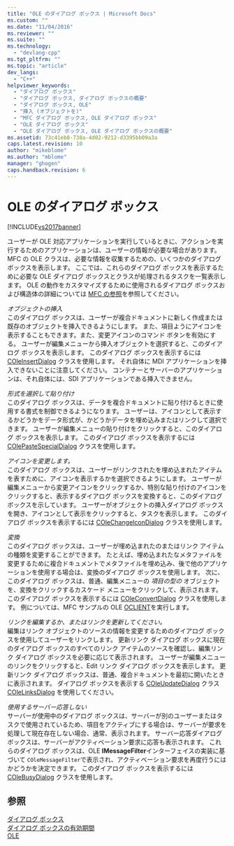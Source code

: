 ```yaml
---
title: "OLE のダイアログ ボックス | Microsoft Docs"
ms.custom: ""
ms.date: "11/04/2016"
ms.reviewer: ""
ms.suite: ""
ms.technology: 
  - "devlang-cpp"
ms.tgt_pltfrm: ""
ms.topic: "article"
dev_langs: 
  - "C++"
helpviewer_keywords: 
  - "ダイアログ ボックス"
  - "ダイアログ ボックス, ダイアログ ボックスの概要"
  - "ダイアログ ボックス, OLE"
  - "挿入 (オブジェクトを)"
  - "MFC ダイアログ ボックス, OLE ダイアログ ボックス"
  - "OLE ダイアログ ボックス"
  - "OLE ダイアログ ボックス, OLE ダイアログ ボックスの概要"
ms.assetid: 73c41eb8-738a-4d02-9212-d3395bb09a3a
caps.latest.revision: 10
author: "mikeblome"
ms.author: "mblome"
manager: "ghogen"
caps.handback.revision: 6
---
```

# OLE のダイアログ ボックス
[!INCLUDE[vs2017banner](../assembler/inline/includes/vs2017banner.md)]

ユーザーが OLE 対応アプリケーションを実行しているときに、アクションを実行するためのアプリケーションは、ユーザーの情報が必要な場合があります。  MFC の OLE クラスは、必要な情報を収集するための、いくつかのダイアログ ボックスを表示します。  ここでは、これらのダイアログ ボックスを表示するために必要な OLE ダイアログ ボックスとクラスが処理されるタスクを一覧表示します。  OLE の動作をカスタマイズするために使用されるダイアログ ボックスおよび構造体の詳細については [MFC の参照](../mfc/mfc-desktop-applications.md)を参照してください。  
  
 *オブジェクトの挿入*  
 このダイアログ ボックスは、ユーザーが複合ドキュメントに新しく作成または既存のオブジェクトを挿入できるようにします。  また、項目ようにアイコンを表示することもできます。また、変更アイコンのコマンド ボタンを有効にする。  ユーザーが編集メニューから挿入オブジェクトを選択すると、このダイアログ ボックスを表示します。  このダイアログ ボックスを表示するには [COleInsertDialog](../mfc/reference/coleinsertdialog-class.md) クラスを使用します。  それ自体に MDI アプリケーションを挿入できないことに注意してください。  コンテナーとサーバーのアプリケーションは、それ自体には、SDI アプリケーションである挿入できません。  
  
 *形式を選択して貼り付け*  
 このダイアログ ボックスは、データを複合ドキュメントに貼り付けるときに使用する書式を制御できるようになります。  ユーザーは、アイコンとして表示するかどうかをデータ形式が、かどうかデータを埋め込みまたはリンクして選択できます。  ユーザーが編集メニューの貼り付けをクリックすると、このダイアログ ボックスを表示します。  このダイアログ ボックスを表示するには [COlePasteSpecialDialog](../mfc/reference/colepastespecialdialog-class.md) クラスを使用します。  
  
 *アイコンを変更します。*  
 このダイアログ ボックスは、ユーザーがリンクされたを埋め込まれたアイテムを表すために、アイコンを表示するかを選択できるようにします。  ユーザーが編集メニューから変更アイコンをクリックするか、特別な貼り付けのアイコンをクリックすると、表示するダイアログ ボックスを変換すると、このダイアログ ボックスを示しています。  ユーザーがオブジェクトの挿入ダイアログ ボックスを開き、アイコンとして表示をクリックすると、タスクを表示します。  このダイアログ ボックスを表示するには [COleChangeIconDialog](../mfc/reference/colechangeicondialog-class.md) クラスを使用します。  
  
 *変換*  
 このダイアログ ボックスは、ユーザーが埋め込まれたのまたはリンク アイテムの種類を変更することができます。  たとえば、埋め込まれたなメタファイルを変更するために複合ドキュメントでメタファイルを埋め込み、後で他のアプリケーションを使用する場合は、変換のダイアログ ボックスを使用します。  次に、このダイアログ ボックスは、普通、編集メニューの *項目の型の* オブジェクトを、変換をクリックするカスケード メニューをクリックして、表示されます。  このダイアログ ボックスを表示するには [COleConvertDialog](../mfc/reference/coleconvertdialog-class.md) クラスを使用します。  例については、MFC サンプルの OLE [OCLIENT](../top/visual-cpp-samples.md)を実行します。  
  
 *リンクを編集するか、またはリンクを更新してください。*  
 編集はリンク オブジェクトのソースの情報を変更するためのダイアログ ボックスを使用してユーザーをリンクします。  更新リンク ダイアログ ボックスに現在のダイアログ ボックスのすべてのリンク アイテムのソースを確認し、編集リンク ダイアログ ボックスを必要に応じて表示されます。  ユーザーが編集メニューのリンクをクリックすると、Edit リンク ダイアログ ボックスを表示します。  更新リンク ダイアログ ボックスは、普通、複合ドキュメントを最初に開いたときに表示されます。  ダイアログ ボックスを表示する [COleUpdateDialog](../Topic/COleUpdateDialog%20Class.md) クラス [COleLinksDialog](../mfc/reference/colelinksdialog-class.md) を使用してください。  
  
 *使用するサーバー応答しない*  
 サーバーが使用中のダイアログ ボックスは、サーバーが別のユーザーまたはタスクで使用されているため、項目をアクティブにする場合は、サーバーが要求を処理して現在存在しない場合、通常、表示されます。  サーバー応答ダイアログ ボックスは、サーバーがアクティベーション要求に応答も表示されます。  これらのダイアログ ボックスは、OLE **IMessageFilter**インターフェイスの実装に基づいて `COleMessageFilter`で表示され、アクティベーション要求を再度行うにはかどうかを決定できます。  このダイアログ ボックスを表示するには [COleBusyDialog](../mfc/reference/colebusydialog-class.md) クラスを使用します。  
  
## 参照  
 [ダイアログ ボックス](../mfc/dialog-boxes.md)   
 [ダイアログ ボックスの有効期間](../mfc/life-cycle-of-a-dialog-box.md)   
 [OLE](../mfc/ole-in-mfc.md)